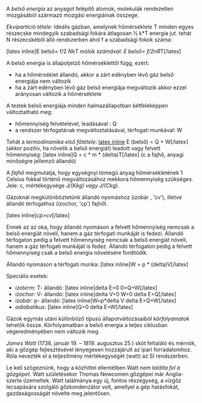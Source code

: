 A *belső energia* az anyagot felépítő atomok, molekulák rendezetlen mozgásából származó mozgási energiáinak összege.

*Ekvipartíció tétele:*
Ideális gázban, amelynek hőmérséklete T minden egyes részecske mindegyik szabadsági fokára átlagosan ½ k*T  energia jut. tehát N részecskéből álló rendszerben ahol f a szabadsági fokok száma:

[latex inline]E belső= f/2 *N*k*T mólok számával: E belső= f/2*n*R*T[/latex]

A belső energia is állapotjelző hőmérséklettől függ, ezért:

- ha a hőmérséklet állandó, akkor a zárt edényben lévő gáz belső energiája nem változik
- ha a zárt edényben lévő gáz belső energiája megváltozik akkor ezzel arányosan változik a hőmérséklete

A testek belső energiája minden halmazállapotban kétféleképpen változtatható meg:

- hőmennyiség felvételével, leadásával : Q
- a rendszer térfogatának megváltoztatásával, térfogati munkával: W

Tehát a *termodinamika első főtétele*: [latex inline](delta) E (belső) = Q + W[/latex] (akkor pozitív, ha növelik a belső energiát)
leadott vagy felvett hőmennyiség: [latex inline]Q = c * m * (delta)T[/latex] (c a fajhő, anyagi minőségre jellemző állandó)

A *fajhő* megmutatja, hogy egységnyi tömegű anyag hőmérsékletének 1 Celsius fokkal történő megváltozásához mekkora hőmennyiség szükséges. Jele: c, mértékegysége J/(K*kg) vagy J/(C*kg).

Gázoknál megkülönböztetünk állandó nyomáshoz (izobár , 'cv'), illetve állandó térfogathoz (izochor, 'cp') fajhőt.

[latex inline]*cp>cv*[/latex]

Ennek az az oka, hogy állandó nyomáson a felvett hőmennyiség nemcsak a belső energiát növeli, hanem a gáz térfogati munkáját is fedezi. Állandó térfogaton pedig a felvett hőmennyiség nemcsak a belső energiát növeli, hanem a gáz térfogati munkáját is fedez. Állandó térfogaton pedig a felvett hőmennyiség csak a belső energia növelésére fordítódik.

Állandó nyomáson a térfogati munka: [latex inline]W = p * (delta)V[/latex]

Speciális esetek:

- *izoterm:* T- állandó: [latex inline]delta E=0 0=Q+W[/latex]
- *izochor:* V- állandó: [latex inline]delta V=0 W=0 delta E=Q[/latex]
- *izobár:* p- állandó: [latex inline]W=p*delta V delta E=Q+W[/latex]
- *adiabatikus:* [latex inline]Q=0 delta E=W[/latex]

Gázok egymás utáni különböző típusú állapotváltozásaiból *körfolyamatok* tehetők össze. Körfolyamatban a belső energia a teljes ciklusban végeredményében nem változik meg.

*James Watt* (1736. január 19. – 1819. augusztus 25.) skót feltaláló és mérnök, aki a gőzgép fejlesztésével lényegesen hozzájárult az ipari forradalomhoz. Róla nevezték el a teljesítmény mértékegységét (watt) az SI rendszerben.

Le kell szögeznünk, hogy a közhittel ellentétben Watt *nem találta fel a gőzgépet*. Watt születésekor Thomas Newcomen gőzgépei már Anglia-szerte üzemeltek. Watt találmánya egy új, fontos részegység, a vízgőz lecsapására szolgáló gőzkondenzátor volt, amellyel a gép hatásfokát, gazdaságosságát növelte meg jelentősen.

